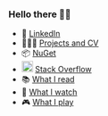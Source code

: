 ### Hello there 👋🏻
- 📄 [LinkedIn](https://www.linkedin.com/in/stefanoanelli/)
- 👨🏻‍💻 [Projects and CV](https://sanelli.github.io/curriculum-vitae/)
- 📦 [NuGet](https://www.nuget.org/profiles/sanelli)
- <img src="https://cdn-icons-png.flaticon.com/512/2111/2111628.png" width=20 height=20 /> [Stack Overflow](https://stackoverflow.com/users/1468832/sanelli)
- 📚 [What I read](https://github.com/sanelli/sanelli/blob/main/BOOKS.md)
- 🍿 [What I watch](https://github.com/sanelli/sanelli/blob/main/MOVIES.md)
- 🎮 [What I play](https://github.com/sanelli/sanelli/blob/main/GAMES.md)

